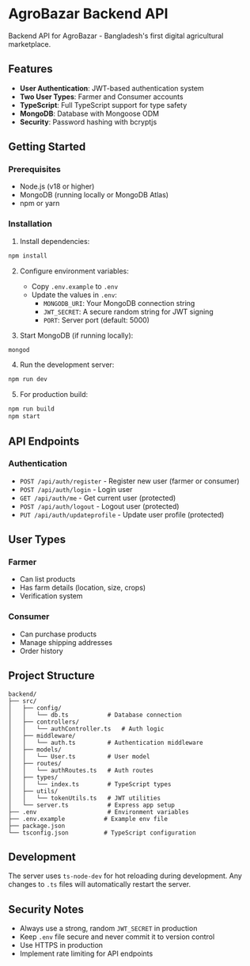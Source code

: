# AgroBazar Backend API

Backend API for AgroBazar - Bangladesh's first digital agricultural marketplace.

## Features

- **User Authentication**: JWT-based authentication system
- **Two User Types**: Farmer and Consumer accounts
- **TypeScript**: Full TypeScript support for type safety
- **MongoDB**: Database with Mongoose ODM
- **Security**: Password hashing with bcryptjs

## Getting Started

### Prerequisites

- Node.js (v18 or higher)
- MongoDB (running locally or MongoDB Atlas)
- npm or yarn

### Installation

1. Install dependencies:
```bash
npm install
```

2. Configure environment variables:
   - Copy `.env.example` to `.env`
   - Update the values in `.env`:
     - `MONGODB_URI`: Your MongoDB connection string
     - `JWT_SECRET`: A secure random string for JWT signing
     - `PORT`: Server port (default: 5000)

3. Start MongoDB (if running locally):
```bash
mongod
```

4. Run the development server:
```bash
npm run dev
```

5. For production build:
```bash
npm run build
npm start
```

## API Endpoints

### Authentication

- `POST /api/auth/register` - Register new user (farmer or consumer)
- `POST /api/auth/login` - Login user
- `GET /api/auth/me` - Get current user (protected)
- `POST /api/auth/logout` - Logout user (protected)
- `PUT /api/auth/updateprofile` - Update user profile (protected)

## User Types

### Farmer
- Can list products
- Has farm details (location, size, crops)
- Verification system

### Consumer
- Can purchase products
- Manage shipping addresses
- Order history

## Project Structure

```
backend/
├── src/
│   ├── config/
│   │   └── db.ts           # Database connection
│   ├── controllers/
│   │   └── authController.ts   # Auth logic
│   ├── middleware/
│   │   └── auth.ts         # Authentication middleware
│   ├── models/
│   │   └── User.ts         # User model
│   ├── routes/
│   │   └── authRoutes.ts   # Auth routes
│   ├── types/
│   │   └── index.ts        # TypeScript types
│   ├── utils/
│   │   └── tokenUtils.ts   # JWT utilities
│   └── server.ts           # Express app setup
├── .env                    # Environment variables
├── .env.example           # Example env file
├── package.json
└── tsconfig.json          # TypeScript configuration
```

## Development

The server uses `ts-node-dev` for hot reloading during development. Any changes to `.ts` files will automatically restart the server.

## Security Notes

- Always use a strong, random `JWT_SECRET` in production
- Keep `.env` file secure and never commit it to version control
- Use HTTPS in production
- Implement rate limiting for API endpoints
